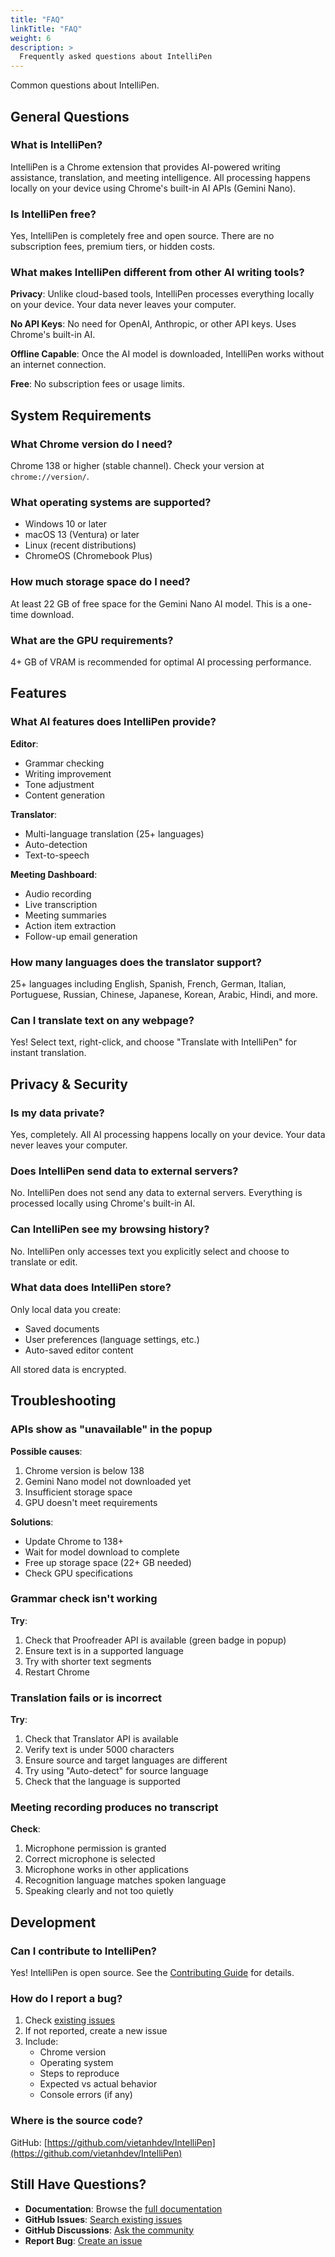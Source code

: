 ```yaml
---
title: "FAQ"
linkTitle: "FAQ"
weight: 6
description: >
  Frequently asked questions about IntelliPen
---
```


Common questions about IntelliPen.

## General Questions

### What is IntelliPen?

IntelliPen is a Chrome extension that provides AI-powered writing assistance, translation, and meeting intelligence. All processing happens locally on your device using Chrome's built-in AI APIs (Gemini Nano).

### Is IntelliPen free?

Yes, IntelliPen is completely free and open source. There are no subscription fees, premium tiers, or hidden costs.

### What makes IntelliPen different from other AI writing tools?

**Privacy**: Unlike cloud-based tools, IntelliPen processes everything locally on your device. Your data never leaves your computer.

**No API Keys**: No need for OpenAI, Anthropic, or other API keys. Uses Chrome's built-in AI.

**Offline Capable**: Once the AI model is downloaded, IntelliPen works without an internet connection.

**Free**: No subscription fees or usage limits.

## System Requirements

### What Chrome version do I need?

Chrome 138 or higher (stable channel). Check your version at `chrome://version/`.

### What operating systems are supported?

- Windows 10 or later
- macOS 13 (Ventura) or later
- Linux (recent distributions)
- ChromeOS (Chromebook Plus)

### How much storage space do I need?

At least 22 GB of free space for the Gemini Nano AI model. This is a one-time download.

### What are the GPU requirements?

4+ GB of VRAM is recommended for optimal AI processing performance.

## Features

### What AI features does IntelliPen provide?

**Editor**:
- Grammar checking
- Writing improvement
- Tone adjustment
- Content generation

**Translator**:
- Multi-language translation (25+ languages)
- Auto-detection
- Text-to-speech

**Meeting Dashboard**:
- Audio recording
- Live transcription
- Meeting summaries
- Action item extraction
- Follow-up email generation

### How many languages does the translator support?

25+ languages including English, Spanish, French, German, Italian, Portuguese, Russian, Chinese, Japanese, Korean, Arabic, Hindi, and more.

### Can I translate text on any webpage?

Yes! Select text, right-click, and choose "Translate with IntelliPen" for instant translation.

## Privacy & Security

### Is my data private?

Yes, completely. All AI processing happens locally on your device. Your data never leaves your computer.

### Does IntelliPen send data to external servers?

No. IntelliPen does not send any data to external servers. Everything is processed locally using Chrome's built-in AI.

### Can IntelliPen see my browsing history?

No. IntelliPen only accesses text you explicitly select and choose to translate or edit.

### What data does IntelliPen store?

Only local data you create:
- Saved documents
- User preferences (language settings, etc.)
- Auto-saved editor content

All stored data is encrypted.

## Troubleshooting

### APIs show as "unavailable" in the popup

**Possible causes**:
1. Chrome version is below 138
2. Gemini Nano model not downloaded yet
3. Insufficient storage space
4. GPU doesn't meet requirements

**Solutions**:
- Update Chrome to 138+
- Wait for model download to complete
- Free up storage space (22+ GB needed)
- Check GPU specifications

### Grammar check isn't working

**Try**:
1. Check that Proofreader API is available (green badge in popup)
2. Ensure text is in a supported language
3. Try with shorter text segments
4. Restart Chrome

### Translation fails or is incorrect

**Try**:
1. Check that Translator API is available
2. Verify text is under 5000 characters
3. Ensure source and target languages are different
4. Try using "Auto-detect" for source language
5. Check that the language is supported

### Meeting recording produces no transcript

**Check**:
1. Microphone permission is granted
2. Correct microphone is selected
3. Microphone works in other applications
4. Recognition language matches spoken language
5. Speaking clearly and not too quietly

## Development

### Can I contribute to IntelliPen?

Yes! IntelliPen is open source. See the [Contributing Guide](/docs/contributing/) for details.

### How do I report a bug?

1. Check [existing issues](https://github.com/vietanhdev/IntelliPen/issues)
2. If not reported, create a new issue
3. Include:
   - Chrome version
   - Operating system
   - Steps to reproduce
   - Expected vs actual behavior
   - Console errors (if any)

### Where is the source code?

GitHub: [https://github.com/vietanhdev/IntelliPen](https://github.com/vietanhdev/IntelliPen)

## Still Have Questions?

- **Documentation**: Browse the [full documentation](/docs/)
- **GitHub Issues**: [Search existing issues](https://github.com/vietanhdev/IntelliPen/issues)
- **GitHub Discussions**: [Ask the community](https://github.com/vietanhdev/IntelliPen/discussions)
- **Report Bug**: [Create an issue](https://github.com/vietanhdev/IntelliPen/issues/new)

